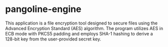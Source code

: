 # pangoline-engine
This application is a file encryption tool designed to secure files using the Advanced Encryption Standard (AES) algorithm. The program utilizes AES in ECB mode with PKCS5 padding and employs SHA-1 hashing to derive a 128-bit key from the user-provided secret key.
